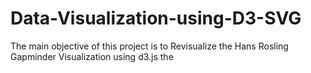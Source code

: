 # Data-Visualization-using-D3-SVG

The main objective of this project is to Revisualize the Hans Rosling Gapminder Visualization using d3.js the 
